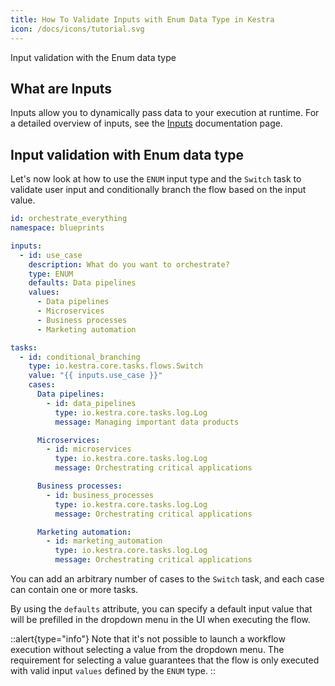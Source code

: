 ```yaml
---
title: How To Validate Inputs with Enum Data Type in Kestra
icon: /docs/icons/tutorial.svg
---
```


Input validation with the Enum data type

## What are Inputs

Inputs allow you to dynamically pass data to your execution at runtime. For a detailed overview of inputs, see the [Inputs](/docs/workflow-components/inputs) documentation page.

## Input validation with Enum data type

Let's now look at how to use the `ENUM` input type and the `Switch` task to validate user input and conditionally branch the flow based on the input value.

```yaml
id: orchestrate_everything
namespace: blueprints

inputs:
  - id: use_case
    description: What do you want to orchestrate?
    type: ENUM
    defaults: Data pipelines
    values:
      - Data pipelines
      - Microservices
      - Business processes
      - Marketing automation

tasks:
  - id: conditional_branching
    type: io.kestra.core.tasks.flows.Switch
    value: "{{ inputs.use_case }}"
    cases:
      Data pipelines:
        - id: data_pipelines
          type: io.kestra.core.tasks.log.Log
          message: Managing important data products

      Microservices:
        - id: microservices
          type: io.kestra.core.tasks.log.Log
          message: Orchestrating critical applications

      Business processes:
        - id: business_processes
          type: io.kestra.core.tasks.log.Log
          message: Orchestrating critical applications

      Marketing automation:
        - id: marketing_automation
          type: io.kestra.core.tasks.log.Log
          message: Orchestrating critical applications
```

You can add an arbitrary number of cases to the `Switch` task, and each case can contain one or more tasks.

By using the `defaults` attribute, you can specify a default input value that will be prefilled in the dropdown menu in the UI when executing the flow.

::alert{type="info"}
Note that it's not possible to launch a workflow execution without selecting a value from the dropdown menu. The requirement for selecting a value guarantees that the flow is only executed with valid input `values` defined by the `ENUM` type.
::


